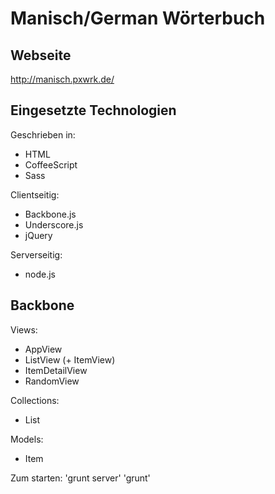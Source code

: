 # Manisch/German Wörterbuch

## Webseite

http://manisch.pxwrk.de/

## Eingesetzte Technologien

Geschrieben in:
- HTML
- CoffeeScript
- Sass

Clientseitig:
- Backbone.js
- Underscore.js
- jQuery

Serverseitig:
- node.js

## Backbone

Views:
- AppView
- ListView (+ ItemView)
- ItemDetailView
- RandomView

Collections:
- List

Models:
- Item

Zum starten:
'grunt server'
'grunt'
